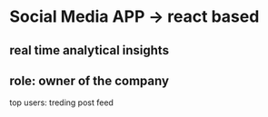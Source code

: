 # Social Media APP -> react based 
## real time analytical insights 

## role:  owner of the company 

top users:
treding post 
feed 
